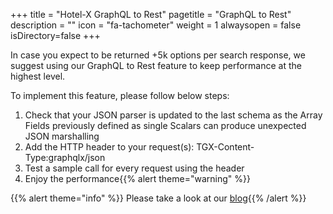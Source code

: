 +++
title = "Hotel-X GraphQL to Rest"
pagetitle = "GraphQL to Rest"
description = ""
icon = "fa-tachometer"
weight = 1
alwaysopen = false
isDirectory=false
+++


In case you expect to be returned +5k options per search response, we suggest using our GraphQL to Rest feature to keep performance at the highest level.

To implement this feature, please follow below steps:

1. Check that your JSON parser is updated to the last schema as the Array Fields previously defined as single Scalars can produce unexpected JSON marshalling
2. Add the HTTP header to your request(s): TGX-Content-Type:graphqlx/json
3. Test a sample call for every request using the header
4. Enjoy the performance{{% alert theme="warning" %}}

{{% alert theme="info" %}} Please take a look at our [blog](https://blog.travelgatex.com/blog/how-to-improve-graphql-performance/){{% /alert %}}
